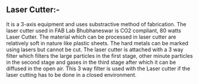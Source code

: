 ## Laser Cutter:-

It is a 3-axis equipment and uses substractive method of fabrication. The laser cutter used in FAB Lab Bhubhaneswar is CO2 compliant, 80 watts Laser Cutter. The material which can be processed in laser cutter are relatively soft in nature like plastic sheets. The hard metals can be marked using lasers but cannot be cut. The laser cutter is attached with a 3 way filter which filters the large particles in the first stage,      other minute particles in the second stage and gases in the third stage after which it can be diffused in the open air. This 3 way filter is used with the Laser cutter if the laser cutting has to be done in a closed environment. 